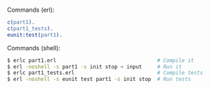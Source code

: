 Commands (erl):

```erl
c(part1).
c(part1_tests).
eunit:test(part1).
```

Commands (shell):

```sh
$ erlc part1.erl                                 # Compile it
$ erl -noshell -s part1 -s init stop < input     # Run it
$ erlc part1_tests.erl                           # Compile tests
$ erl -noshell -s eunit test part1 -s init stop  # Run tests
```

